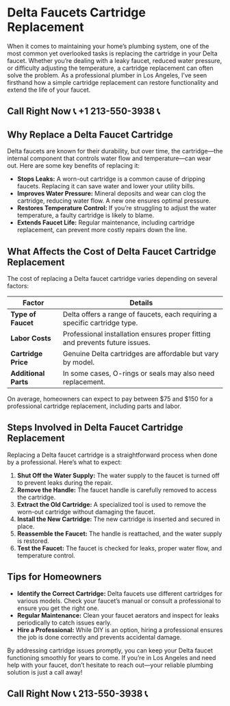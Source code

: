 # Delta Faucets Cartridge Replacement  

When it comes to maintaining your home’s plumbing system, one of the most common yet overlooked tasks is replacing the cartridge in your Delta faucet. Whether you’re dealing with a leaky faucet, reduced water pressure, or difficulty adjusting the temperature, a cartridge replacement can often solve the problem. As a professional plumber in Los Angeles, I’ve seen firsthand how a simple cartridge replacement can restore functionality and extend the life of your faucet.  

## Call Right Now 📞 +1 213-550-3938 📞

## Why Replace a Delta Faucet Cartridge  

Delta faucets are known for their durability, but over time, the cartridge—the internal component that controls water flow and temperature—can wear out. Here are some key benefits of replacing it:  

- **Stops Leaks:** A worn-out cartridge is a common cause of dripping faucets. Replacing it can save water and lower your utility bills.  
- **Improves Water Pressure:** Mineral deposits and wear can clog the cartridge, reducing water flow. A new one ensures optimal pressure.  
- **Restores Temperature Control:** If you’re struggling to adjust the water temperature, a faulty cartridge is likely to blame.  
- **Extends Faucet Life:** Regular maintenance, including cartridge replacement, can prevent more costly repairs down the line.  

## What Affects the Cost of Delta Faucet Cartridge Replacement  

The cost of replacing a Delta faucet cartridge varies depending on several factors:  

| **Factor**              | **Details**                                                                 |  
|--------------------------|-----------------------------------------------------------------------------|  
| **Type of Faucet**       | Delta offers a range of faucets, each requiring a specific cartridge type.  |  
| **Labor Costs**          | Professional installation ensures proper fitting and prevents future issues.|  
| **Cartridge Price**      | Genuine Delta cartridges are affordable but vary by model.                  |  
| **Additional Parts**     | In some cases, O-rings or seals may also need replacement.                  |  

On average, homeowners can expect to pay between $75 and $150 for a professional cartridge replacement, including parts and labor.  

## Steps Involved in Delta Faucet Cartridge Replacement  

Replacing a Delta faucet cartridge is a straightforward process when done by a professional. Here’s what to expect:  

1. **Shut Off the Water Supply:** The water supply to the faucet is turned off to prevent leaks during the repair.  
2. **Remove the Handle:** The faucet handle is carefully removed to access the cartridge.  
3. **Extract the Old Cartridge:** A specialized tool is used to remove the worn-out cartridge without damaging the faucet.  
4. **Install the New Cartridge:** The new cartridge is inserted and secured in place.  
5. **Reassemble the Faucet:** The handle is reattached, and the water supply is restored.  
6. **Test the Faucet:** The faucet is checked for leaks, proper water flow, and temperature control.  

## Tips for Homeowners  

- **Identify the Correct Cartridge:** Delta faucets use different cartridges for various models. Check your faucet’s manual or consult a professional to ensure you get the right one.  
- **Regular Maintenance:** Clean your faucet aerators and inspect for leaks periodically to catch issues early.  
- **Hire a Professional:** While DIY is an option, hiring a professional ensures the job is done correctly and prevents accidental damage.  

By addressing cartridge issues promptly, you can keep your Delta faucet functioning smoothly for years to come. If you’re in Los Angeles and need help with your faucet, don’t hesitate to reach out—your reliable plumbing solution is just a call away!
## Call Right Now 📞 213-550-3938 📞